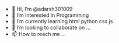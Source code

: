- 👋 Hi, I’m @adarsh301009
- 👀 I’m interested in Programming
- 🌱 I’m currently learning html python css js
- 💞️ I’m looking to collaborate on ...
- 📫 How to reach me ...

<!---
adarsh301009/adarsh301009 is a ✨ special ✨ repository because its `README.md` (this file) appears on your GitHub profile.
You can click the Preview link to take a look at your changes.
--->
